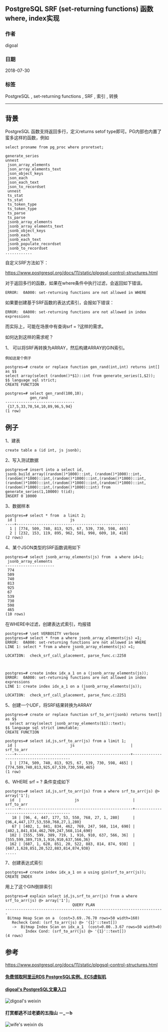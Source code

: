 ## PostgreSQL SRF (set-returning functions) 函数where, index实现    
                                                           
### 作者                                                           
digoal                                                           
                                                           
### 日期                                                           
2018-07-30                                                         
                                                           
### 标签                                                           
PostgreSQL , set-returning functions , SRF , 索引 , 转换    
                                                           
----                                                           
                                                           
## 背景       
PostgreSQL 函数支持返回多行，定义returns setof type即可。PG内部也内置了蛮多这样的函数，例如  
  
```  
select proname from pg_proc where proretset;  
  
generate_series  
unnest  
 json_array_elements  
 json_array_elements_text  
 json_object_keys  
 json_each  
 json_each_text  
 json_to_recordset  
 unnest  
 ts_stat  
 ts_stat  
 ts_token_type  
 ts_token_type  
 ts_parse  
 ts_parse  
 jsonb_array_elements  
 jsonb_array_elements_text  
 jsonb_object_keys  
 jsonb_each  
 jsonb_each_text  
 jsonb_populate_recordset  
 jsonb_to_recordset  
............  
```  
  
自定义SRF方法如下：  
  
https://www.postgresql.org/docs/11/static/plpgsql-control-structures.html  
  
对于返回多行的函数，如果在where条件中执行过滤，会返回如下错误。  
  
```  
ERROR:  0A000: set-returning functions are not allowed in WHERE  
```  
  
如果要创建基于SRF函数的表达式索引，会报如下错误：  
  
  
```  
ERROR:  0A000: set-returning functions are not allowed in index expressions  
```  
  
而实际上，可能在场景中有查询srf = ?这样的需求。  
  
如何达到这样的需求呢？  
  
1、 可以将SRF再转换为ARRAY，然后构建ARRAY的GIN索引。  
  
```  
例如这是个例子  
  
postgres=# create or replace function gen_rand(int,int) returns int[] as $$  
select array(select (random()*$1)::int from generate_series(1,$2));  
$$ language sql strict;  
CREATE FUNCTION  
  
postgres=# select gen_rand(100,10);  
           gen_rand              
-------------------------------  
 {17,5,33,70,54,10,89,96,5,94}  
(1 row)  
```  
  
## 例子  
  
1、建表  
  
```  
create table a (id int, js jsonb);  
```  
  
2、写入测试数据  
  
```  
postgres=# insert into a select id, jsonb_build_array((random()*1000)::int, (random()*1000)::int,(random()*1000)::int,(random()*1000)::int,(random()*1000)::int,(random()*1000)::int,(random()*1000)::int,(random()*1000)::int,(random()*1000)::int,(random()*1000)::int) from generate_series(1,10000) t(id);  
INSERT 0 10000  
```  
  
3、数据样本  
  
```  
postgres=# select * from  a limit 2;  
 id |                        js                           
----+---------------------------------------------------  
  1 | [774, 509, 740, 813, 925, 67, 539, 730, 598, 465]  
  2 | [232, 153, 119, 895, 962, 501, 998, 609, 10, 410]  
(2 rows)  
```  
  
4、某个JSON类型的SRF函数调用如下  
  
```  
postgres=# select jsonb_array_elements(js) from  a where id=1;  
 jsonb_array_elements   
----------------------  
 774  
 509  
 740  
 813  
 925  
 67  
 539  
 730  
 598  
 465  
(10 rows)  
```  
  
在WHERE中过滤，创建表达式索引，均报错  
  
```  
postgres=# \set VERBOSITY verbose  
postgres=# select * from a where jsonb_array_elements(js) =1;  
ERROR:  0A000: set-returning functions are not allowed in WHERE  
LINE 1: select * from a where jsonb_array_elements(js) =1;  
                              ^  
LOCATION:  check_srf_call_placement, parse_func.c:2258  
  
  
  
postgres=# create index idx_a_1 on a (jsonb_array_elements(js));  
ERROR:  0A000: set-returning functions are not allowed in index expressions  
LINE 1: create index idx_a_1 on a (jsonb_array_elements(js));  
                                   ^  
LOCATION:  check_srf_call_placement, parse_func.c:2251  
```  
  
5、创建一个UDF，将SRF结果转换为ARRAY  
  
```  
postgres=# create or replace function srf_to_arr(jsonb) returns text[] as $$  
  select array(select jsonb_array_elements($1)::text);  
$$ language sql strict immutable;  
CREATE FUNCTION  
```  
  
```  
postgres=# select id,js,srf_to_arr(js) from a limit 1;  
 id |                        js                         |                srf_to_arr                  
----+---------------------------------------------------+------------------------------------------  
  1 | [774, 509, 740, 813, 925, 67, 539, 730, 598, 465] | {774,509,740,813,925,67,539,730,598,465}  
(1 row)  
```  
  
6、WHERE srf = ? 条件变成如下   
  
```  
postgres=# select id,js,srf_to_arr(js) from a where srf_to_arr(js) @> array['1'];  
  id  |                        js                        |               srf_to_arr                  
------+--------------------------------------------------+-----------------------------------------  
   18 | [96, 4, 447, 177, 53, 550, 768, 27, 1, 280]      | {96,4,447,177,53,550,768,27,1,280}  
   67 | [402, 1, 841, 834, 462, 769, 247, 568, 114, 690] | {402,1,841,834,462,769,247,568,114,690}  
  102 | [555, 599, 389, 719, 1, 916, 910, 637, 566, 36]  | {555,599,389,719,1,916,910,637,566,36}  
  162 | [687, 1, 628, 851, 20, 522, 883, 814, 874, 938]  | {687,1,628,851,20,522,883,814,874,938}  
.....  
```  
  
7、创建表达式索引  
  
```  
postgres=# create index idx_a_1 on a using gin(srf_to_arr(js));  
CREATE INDEX  
```  
  
用上了这个GIN倒排索引  
  
```  
postgres=# explain select id,js,srf_to_arr(js) from a where srf_to_arr(js) @> array['1'];  
                              QUERY PLAN                                 
-----------------------------------------------------------------------  
 Bitmap Heap Scan on a  (cost=3.69..76.70 rows=50 width=160)  
   Recheck Cond: (srf_to_arr(js) @> '{1}'::text[])  
   ->  Bitmap Index Scan on idx_a_1  (cost=0.00..3.67 rows=50 width=0)  
         Index Cond: (srf_to_arr(js) @> '{1}'::text[])  
(4 rows)  
```  
  
## 参考  
https://www.postgresql.org/docs/11/static/plpgsql-control-structures.html  
    
  
  
  
  
  
  
  
  
  
  
  
  
  
#### [免费领取阿里云RDS PostgreSQL实例、ECS虚拟机](https://free.aliyun.com/ "57258f76c37864c6e6d23383d05714ea")
  
  
#### [digoal's PostgreSQL文章入口](https://github.com/digoal/blog/blob/master/README.md "22709685feb7cab07d30f30387f0a9ae")
  
  
![digoal's weixin](../pic/digoal_weixin.jpg "f7ad92eeba24523fd47a6e1a0e691b59")
  
  
  
  
  
  
#### 打赏都逃不过老婆的五指山 －_－b  
![wife's weixin ds](../pic/wife_weixin_ds.jpg "acd5cce1a143ef1d6931b1956457bc9f")
  
